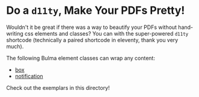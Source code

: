 # Do a `d11ty`, Make Your PDFs Pretty!

Wouldn't it be great if there was a way to beautify your PDFs without hand-writing css elements and classes? You can with the super-powered `d11ty` shortcode (technically a paired shortcode in eleventy, thank you very much). 

The following Bulma element classes can wrap any content: 
- [box](https://bulma.io/documentation/elements/box/)
- [notification](https://bulma.io/documentation/elements/notification/)

Check out the exemplars in this directory!

<!-- {% nod11ty %} -->